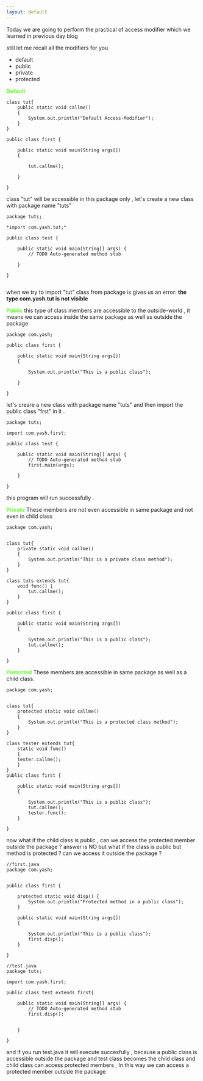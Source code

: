 ```yaml
---
layout: default
---
```


Today we are going to perform the practical of access modifier which we learned in previous day blog

still let me recall all the modifiers for you 

- default
- public
- private
- protected


<b style="color:#66ff33">Default</b>
```
class tut{
	public static void callme()
	{
		System.out.println("Default Access-Modifier");
	}
}

public class first {

	public static void main(String args[])
	{

		tut.callme();
		
	}

}

```
class "tut" will be accessible in this package only , let's create a new class with package name "tuts" 

```
package tuts;

*import com.yash.tut;*

public class test {

	public static void main(String[] args) {
		// TODO Auto-generated method stub

	}

}


```
when we try to import "tut" class from package is gives us an error: <b> the type com.yash.tut is not visible </b>

<b style="color:#66ff33">Public</b>
this type of class members are accessible to the outside-world , it means we can access inside the same package as well as
outside the package 

```
package com.yash;

public class first {

	public static void main(String args[])
	{

		System.out.println("This is a public class");
		
	}

}
```
let's creare a new class with package name "tuts" and then import the public class "frst" in it .

```
package tuts;

import com.yash.first;

public class test {

	public static void main(String[] args) {
		// TODO Auto-generated method stub
		first.main(args);

	}

}
```
this program will run successfully .

<b style="color:#66ff33">Private</b>
These members are not even accessible in same package and not even in child class

```
package com.yash;


class tut{
	private static void callme()
	{
		System.out.println("This is a private class method");
	}
}

class tuts extends tut{
	void func() {
		tut.callme();
	}
}

public class first {

	public static void main(String args[])
	{

		System.out.println("This is a public class");
		tut.callme();
	}

}

```
<b style="color:#66ff33">Protected</b>
These members are accessible in same package as well as a child class.

```
package com.yash;


class tut{
	protected static void callme()
	{
		System.out.println("This is a protected class method");
	}
}

class tester extends tut{
	static void func()
	{
	tester.callme();
	}
}
public class first {

	public static void main(String args[])
	{

		System.out.println("This is a public class");
		tut.callme();
		tester.func();
	}

}
```
now what if the child class is public , can we access the protected member outside the package ? answer is NO
but what if the class is public but method is protected ? can  we access it outside the package ?

```
//first.java
package com.yash;


public class first {
	
	protected static void disp() {
		System.out.println("Protected method in a public class");
	}

	public static void main(String args[])
	{

		System.out.println("This is a public class");
		first.disp();
	}

}

```
```
//test.java
package tuts;

import com.yash.first;

public class test extends first{

	public static void main(String[] args) {
		// TODO Auto-generated method stub
		first.disp();
		

	}

}

```
and if you run test.java it will execute succesfully , because a public class is accessible outside the package and test class becomes the child class
and child class can access protected members , In this way we can access a protected member outside the package
